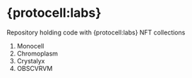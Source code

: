 # {protocell:labs}
Repository holding code with {protocell:labs} NFT collections

1. Monocell
2. Chromoplasm
3. Crystalyx
4. OBSCVRVM
